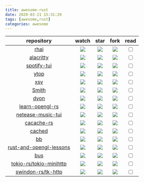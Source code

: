 ```yaml
---
title: awesome-rust
date: 2020-03-21 15:31:29
tags: [awesome,rust]
categories: awesome
---
```


|repository|watch|star|fork|read|
|:-:|:-:|:-:|:-:|:-:|
|[rhai](https://github.com/jonathandturner/rhai)|![](https://img.shields.io/github/watchers/jonathandturner/rhai.svg)|![](https://img.shields.io/github/stars/jonathandturner/rhai.svg)|![](https://img.shields.io/github/forks/jonathandturner/rhai.svg)|<input type="checkbox" ></input>|
|[alacritty](https://github.com/alacritty/alacritty)|![](https://img.shields.io/github/watchers/alacritty/alacritty.svg)|![](https://img.shields.io/github/stars/alacritty/alacritty.svg)|![](https://img.shields.io/github/forks/alacritty/alacritty.svg)|<input type="checkbox" ></input>|
|[spotify-tui](https://github.com/Rigellute/spotify-tui)|![](https://img.shields.io/github/watchers/Rigellute/spotify-tui.svg)|![](https://img.shields.io/github/stars/Rigellute/spotify-tui.svg)|![](https://img.shields.io/github/forks/Rigellute/spotify-tui.svg)|<input type="checkbox" ></input>|
|[ytop](https://github.com/cjbassi/ytop)|![](https://img.shields.io/github/watchers/cjbassi/ytop.svg)|![](https://img.shields.io/github/stars/cjbassi/ytop.svg)|![](https://img.shields.io/github/forks/cjbassi/ytop.svg)|<input type="checkbox" ></input>|
|[xsv](https://github.com/BurntSushi/xsv)|![](https://img.shields.io/github/watchers/BurntSushi/xsv.svg)|![](https://img.shields.io/github/stars/BurntSushi/xsv.svg)|![](https://img.shields.io/github/forks/BurntSushi/xsv.svg)|<input type="checkbox" ></input>|
|[Smith](https://github.com/IGI-111/Smith)|![](https://img.shields.io/github/watchers/IGI-111/Smith.svg)|![](https://img.shields.io/github/stars/IGI-111/Smith.svg)|![](https://img.shields.io/github/forks/IGI-111/Smith.svg)|<input type="checkbox" ></input>|
|[dyon](https://github.com/PistonDevelopers/dyon)|![](https://img.shields.io/github/watchers/PistonDevelopers/dyon.svg)|![](https://img.shields.io/github/stars/PistonDevelopers/dyon.svg)|![](https://img.shields.io/github/forks/PistonDevelopers/dyon.svg)|<input type="checkbox" ></input>|
|[learn-opengl-rs](https://github.com/bwasty/learn-opengl-rs)|![](https://img.shields.io/github/watchers/bwasty/learn-opengl-rs.svg)|![](https://img.shields.io/github/stars/bwasty/learn-opengl-rs.svg)|![](https://img.shields.io/github/forks/bwasty/learn-opengl-rs.svg)|<input type="checkbox" ></input>|
|[netease-music-tui](https://github.com/betta-cyber/netease-music-tui)|![](https://img.shields.io/github/watchers/betta-cyber/netease-music-tui.svg)|![](https://img.shields.io/github/stars/betta-cyber/netease-music-tui.svg)|![](https://img.shields.io/github/forks/betta-cyber/netease-music-tui.svg)|<input type="checkbox" ></input>|
|[cacache-rs](https://github.com/zkat/cacache-rs)|![](https://img.shields.io/github/watchers/zkat/cacache-rs.svg)|![](https://img.shields.io/github/stars/zkat/cacache-rs.svg)|![](https://img.shields.io/github/forks/zkat/cacache-rs.svg)|<input type="checkbox" ></input>|
|[cached](https://github.com/jaemk/cached)|![](https://img.shields.io/github/watchers/jaemk/cached.svg)|![](https://img.shields.io/github/stars/jaemk/cached.svg)|![](https://img.shields.io/github/forks/jaemk/cached.svg)|<input type="checkbox" ></input>|
|[bb](https://github.com/epilys/bb)|![](https://img.shields.io/github/watchers/epilys/bb.svg)|![](https://img.shields.io/github/stars/epilys/bb.svg)|![](https://img.shields.io/github/forks/epilys/bb.svg)|<input type="checkbox" ></input>|
|[rust-and-opengl-lessons](https://github.com/Nercury/rust-and-opengl-lessons)|![](https://img.shields.io/github/watchers/Nercury/rust-and-opengl-lessons.svg)|![](https://img.shields.io/github/stars/Nercury/rust-and-opengl-lessons.svg)|![](https://img.shields.io/github/forks/Nercury/rust-and-opengl-lessons.svg)|<input type="checkbox" ></input>|
|[bus](https://github.com/jonhoo/bus)|![](https://img.shields.io/github/watchers/jonhoo/bus.svg)|![](https://img.shields.io/github/stars/jonhoo/bus.svg)|![](https://img.shields.io/github/forks/jonhoo/bus.svg)|<input type="checkbox" ></input>|
|[tokio-rs/tokio-minihttp](https://github.com/tokio-rs/tokio-minihttp)|![](https://img.shields.io/github/watchers/tokio-rs/tokio-minihttp.svg)|![](https://img.shields.io/github/stars/tokio-rs/tokio-minihttp.svg)|![](https://img.shields.io/github/forks/tokio-rs/tokio-minihttp.svg)|<input type="checkbox" ></input>|
|[swindon-rs/tk-http](https://github.com/swindon-rs/tk-http)|![](https://img.shields.io/github/watchers/swindon-rs/tk-http.svg)|![](https://img.shields.io/github/stars/swindon-rs/tk-http.svg)|![](https://img.shields.io/github/forks/swindon-rs/tk-http.svg)|<input type="checkbox" ></input>|